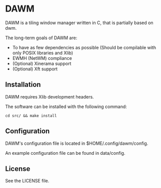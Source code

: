 DAWM
=========

DAWM is a tiling window manager written in C, that is partially based on dwm.

The long-term goals of DAWM are:

* To have as few dependencies as possible (Should be compilable with only POSIX libraries and Xlib)
* EWMH (NetWM) compliance
* (Optional) Xinerama support
* (Optional) Xft support

Installation
------------
DAWM requires Xlib development headers.

The software can be installed with the following command:

    cd src/ && make install

Configuration
------------
DAWM's configuration file is located in $HOME/.config/dawm/config.

An example configuration file can be found in data/config.

License
------------
See the LICENSE file.
